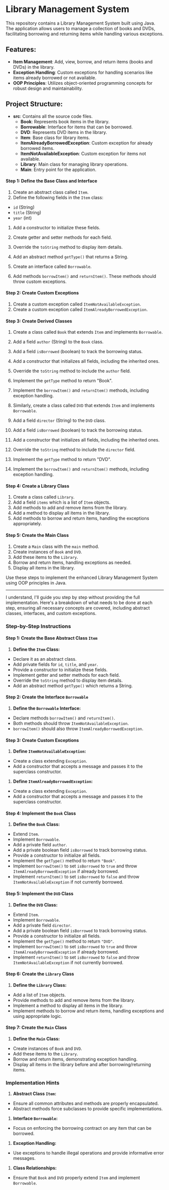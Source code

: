 # Library Management System

This repository contains a Library Management System built using Java. The application allows users to manage a collection of books and DVDs, facilitating borrowing and returning items while handling various exceptions.

## Features:
- **Item Management**: Add, view, borrow, and return items (books and DVDs) in the library.
- **Exception Handling**: Custom exceptions for handling scenarios like items already borrowed or not available.
- **OOP Principles**: Utilizes object-oriented programming concepts for robust design and maintainability.

## Project Structure:
- **src**: Contains all the source code files.
  - **Book**: Represents book items in the library.
  - **Borrowable**: Interface for items that can be borrowed.
  - **DVD**: Represents DVD items in the library.
  - **Item**: Base class for library items.
  - **ItemAlreadyBorrowedException**: Custom exception for already borrowed items.
  - **ItemNotAvailableException**: Custom exception for items not available.
  - **Library**: Main class for managing library operations.
  - **Main**: Entry point for the application.



#### Step 1: Define the Base Class and Interface
1. Create an abstract class called `Item`.
2. Define the following fields in the `Item` class:
  - `id` (String)
  - `title` (String)
  - `year` (int)
1. Add a constructor to initialize these fields.
2. Create getter and setter methods for each field.
3. Override the `toString` method to display item details.
4. Add an abstract method `getType()` that returns a String.

5. Create an interface called `Borrowable`.
6. Add methods `borrowItem()` and `returnItem()`. These methods should throw custom exceptions.

#### Step 2: Create Custom Exceptions
1. Create a custom exception called `ItemNotAvailableException`.
2. Create a custom exception called `ItemAlreadyBorrowedException`.

#### Step 3: Create Derived Classes
1. Create a class called `Book` that extends `Item` and implements `Borrowable`.
2. Add a field `author` (String) to the `Book` class.
3. Add a field `isBorrowed` (boolean) to track the borrowing status.
4. Add a constructor that initializes all fields, including the inherited ones.
5. Override the `toString` method to include the `author` field.
6. Implement the `getType` method to return "Book".
7. Implement the `borrowItem()` and `returnItem()` methods, including exception handling.

8. Similarly, create a class called `DVD` that extends `Item` and implements `Borrowable`.
9. Add a field `director` (String) to the `DVD` class.
10. Add a field `isBorrowed` (boolean) to track the borrowing status.
11. Add a constructor that initializes all fields, including the inherited ones.
12. Override the `toString` method to include the `director` field.
13. Implement the `getType` method to return "DVD".
14. Implement the `borrowItem()` and `returnItem()` methods, including exception handling.

#### Step 4: Create a Library Class
1. Create a class called `Library`.
2. Add a field `items` which is a list of `Item` objects.
3. Add methods to add and remove items from the library.
4. Add a method to display all items in the library.
5. Add methods to borrow and return items, handling the exceptions appropriately.

#### Step 5: Create the Main Class
1. Create a `Main` class with the `main` method.
2. Create instances of `Book` and `DVD`.
3. Add these items to the `Library`.
4. Borrow and return items, handling exceptions as needed.
5. Display all items in the library.

Use these steps to implement the enhanced Library Management System using OOP principles in Java.



-----------------------------------------------

I understand, I'll guide you step by step without providing the full implementation. Here's a breakdown of what needs to be done at each step, ensuring all necessary concepts are covered, including abstract classes, interfaces, and custom exceptions.

### Step-by-Step Instructions

#### Step 1: Create the Base Abstract Class `Item`

1. **Define the `Item` Class:**
  - Declare it as an abstract class.
  - Add private fields for `id`, `title`, and `year`.
  - Provide a constructor to initialize these fields.
  - Implement getter and setter methods for each field.
  - Override the `toString` method to display item details.
  - Add an abstract method `getType()` which returns a String.

#### Step 2: Create the Interface `Borrowable`

1. **Define the `Borrowable` Interface:**
  - Declare methods `borrowItem()` and `returnItem()`.
  - Both methods should throw `ItemNotAvailableException`.
  - `borrowItem()` should also throw `ItemAlreadyBorrowedException`.

#### Step 3: Create Custom Exceptions

1. **Define `ItemNotAvailableException`:**
  - Create a class extending `Exception`.
  - Add a constructor that accepts a message and passes it to the superclass constructor.

1. **Define `ItemAlreadyBorrowedException`:**
  - Create a class extending `Exception`.
  - Add a constructor that accepts a message and passes it to the superclass constructor.

#### Step 4: Implement the `Book` Class

1. **Define the `Book` Class:**
  - Extend `Item`.
  - Implement `Borrowable`.
  - Add a private field `author`.
  - Add a private boolean field `isBorrowed` to track borrowing status.
  - Provide a constructor to initialize all fields.
  - Implement the `getType()` method to return `"Book"`.
  - Implement `borrowItem()` to set `isBorrowed` to `true` and throw `ItemAlreadyBorrowedException` if already borrowed.
  - Implement `returnItem()` to set `isBorrowed` to `false` and throw `ItemNotAvailableException` if not currently borrowed.

#### Step 5: Implement the `DVD` Class

1. **Define the `DVD` Class:**
  - Extend `Item`.
  - Implement `Borrowable`.
  - Add a private field `director`.
  - Add a private boolean field `isBorrowed` to track borrowing status.
  - Provide a constructor to initialize all fields.
  - Implement the `getType()` method to return `"DVD"`.
  - Implement `borrowItem()` to set `isBorrowed` to `true` and throw `ItemAlreadyBorrowedException` if already borrowed.
  - Implement `returnItem()` to set `isBorrowed` to `false` and throw `ItemNotAvailableException` if not currently borrowed.

#### Step 6: Create the `Library` Class

1. **Define the `Library` Class:**
  - Add a list of `Item` objects.
  - Provide methods to add and remove items from the library.
  - Implement a method to display all items in the library.
  - Implement methods to borrow and return items, handling exceptions and using appropriate logic.

#### Step 7: Create the `Main` Class

1. **Define the `Main` Class:**
  - Create instances of `Book` and `DVD`.
  - Add these items to the `Library`.
  - Borrow and return items, demonstrating exception handling.
  - Display all items in the library before and after borrowing/returning items.

### Implementation Hints

1. **Abstract Class `Item`:**
  - Ensure all common attributes and methods are properly encapsulated.
  - Abstract methods force subclasses to provide specific implementations.

1. **Interface `Borrowable`:**
  - Focus on enforcing the borrowing contract on any item that can be borrowed.

1. **Exception Handling:**
  - Use exceptions to handle illegal operations and provide informative error messages.

1. **Class Relationships:**
  - Ensure that `Book` and `DVD` properly extend `Item` and implement `Borrowable`.
